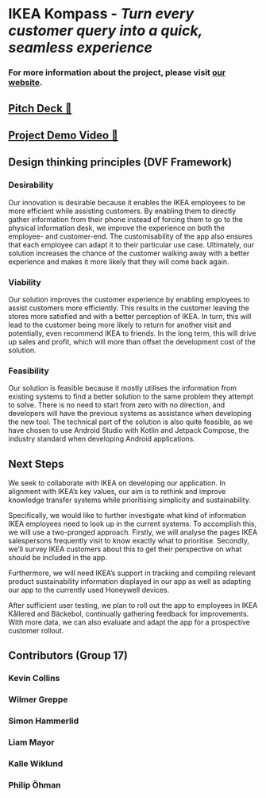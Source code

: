 # IKEA Kompass - *Turn every customer query into a quick, seamless experience*

### For more information about the project, please visit [our website](https://kompass-xi.vercel.app/).

## [Pitch Deck 🚀](https://docs.google.com/presentation/d/e/2PACX-1vQkKkkUUICZ53g4VUixNr_EQwQ0z7eW6CIL3wNbbPtgSz-rha3t4i8eaz8snPuwIMGuJ2jmhpa6iByH/pub?start=false&loop=false&delayms=3000)

## [Project Demo Video 🎥](https://kompass-xi.vercel.app/demo_pitch)

## Design thinking principles (DVF Framework)

### Desirability

Our innovation is desirable because it enables the IKEA employees to be more efficient while assisting customers. By enabling them to directly gather information from their phone instead of forcing them to go to the physical information desk, we improve the experience on both the employee- and customer-end. The customisability of the app also ensures that each employee can adapt it to their particular use case. Ultimately, our solution increases the chance of the customer walking away with a better experience and makes it more likely that they will come back again.

### Viability

Our solution improves the customer experience by enabling employees to assist customers more efficiently. This results in the customer leaving the stores more satisfied and with a better perception of IKEA. In turn, this will lead to the customer being more likely to return for another visit and potentially, even recommend IKEA to friends. In the long term, this will drive up sales and profit, which will more than offset the development cost of the solution.

### Feasibility

Our solution is feasible because it mostly utilises the information from existing systems to find a better solution to the same problem they attempt to solve. There is no need to start from zero with no direction, and developers will have the previous systems as assistance when developing the new tool. The technical part of the solution is also quite feasible, as we have chosen to use Android Studio with Kotlin and Jetpack Compose, the industry standard when developing Android applications.

## Next Steps

We seek to collaborate with IKEA on developing our application. In alignment with IKEA’s key values, our aim is to rethink and improve knowledge transfer systems while prioritising simplicity and sustainability.

Specifically, we would like to further investigate what kind of information IKEA employees need to look up in the current systems. To accomplish this, we will use a two-pronged approach. Firstly, we will analyse the pages IKEA salespersons frequently visit to know exactly what to prioritise. Secondly, we’ll survey IKEA customers about this to get their perspective on what should be included in the app.

Furthermore, we will need IKEA’s support in tracking and compiling relevant product sustainability information displayed in our app as well as adapting our app to the currently used Honeywell devices. 

After sufficient user testing, we plan to roll out the app to employees in IKEA Kållered and Bäckebol, continually gathering feedback for improvements. With more data, we can also evaluate and adapt the app for a prospective customer rollout.


## Contributors (Group 17)

### Kevin Collins

### Wilmer Greppe

### Simon Hammerlid 

### Liam Mayor

### Kalle Wiklund

### Philip Öhman